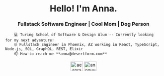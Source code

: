 <h1 align="center">Hello! I'm Anna.</h1>
<h3 align="center">Fullstack Software Engineer | Cool Mom | Dog Person</h3>


        💻 Turing School of Software & Design Alum -- Currently looking for my next adventure!
        🤓 Fullstack Engineer in Phoenix, AZ working in React, TypeScript, Node.js, SQL, GraphQL, REST, Elixir
        📫 How to reach me **anna@desertform.com** 

<p align="center">
<a href="https://linkedin.com/in/aesprague" target="blank"><img align="center" src="https://raw.githubusercontent.com/rahuldkjain/github-profile-readme-generator/master/src/images/icons/Social/linked-in-alt.svg" alt="aesprague" height="30" width="40" /></a>
<a href="https://instagram.com/annnuuuh" target="blank"><img align="center" src="https://raw.githubusercontent.com/rahuldkjain/github-profile-readme-generator/master/src/images/icons/Social/instagram.svg" alt="annnuuuh" height="30" width="40" /></a>
</p>
